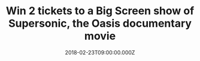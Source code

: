 ---
campaign-uuid: "c-3c31976a-82ef-4ed3-8dcc-68994f149cff"
type: "Preview"
category: "Competition"
date: "2018-02-23T09:00:00.000Z"
end-date: "2018-03-01T14:00:00.000Z"
disable-form: false
is_promoted: false
has_entry_page: true
title: "Win 2 tickets to a Big Screen show of Supersonic, the Oasis documentary movie"
competition-description: "Calling all OASIS fans! Supersonic is coming to a cinema\
  \ near you and thanks to NME you could be there! We’re giving away 5 pairs to watch\
  \ the screening of the movie at a Vue Cinema near you. It’s 5 pairs for EACH cinema\
  \ – so check the list inside!\r\n<p>If you don't want to miss it, click here for\
  \ a chance to win!</p>"
hero-header: "Win 2 tickets to a Big Screen show of Supersonic, the Oasis documentary\
  \ movie"
terms-confirmation: "N/A"
banner-img: "https://assets.expresslyapp.com/asset-beee463d-7a8d-400e-9a2b-8bcf9505f084.jpg"
logo-left-href: "http://nme.com/"
logo-left-image: "https://assets.expresslyapp.com/asset-99d383be-a97d-41a8-a77d-4782e0c2efa7.jpg"
logo-left-title: "VUE"
bg-image-hero: "https://assets.expresslyapp.com/asset-f269a838-e0d6-40d8-97e1-1e0772b898cd.jpg"
bg-image-first: "https://assets.expresslyapp.com/asset-3f76d595-915a-4b0c-a893-98e379e697e0.jpg"
bg-image-second: "https://assets.expresslyapp.com/asset-39bcd330-be0a-4c42-9c87-c7a945a23628.jpg"
bg-image-third: "https://assets.expresslyapp.com/asset-0ba77a4d-42ce-4b93-972f-e63b2bdfd438.jpg"
section1-content: "<p>Whether you have seen it or not, you cannot miss the opportunity\
  \ of winning 2 tickets to see the amazing documentary of the band that have sold\
  \ over 85 million records worldwide: Oasis’s Supersonic</p>\r\n\r\n<p>The film details\
  \ the history of the band during their formative years and their success in the\
  \ 1990s featuring exclusive bonus content such as off-screen interviews, archive\
  \ video of concerts… and many more!</p>"
section2-content: "<p>Your world's leading cinema operators VUE, managing a large\
  \ number of venues across the UK and Europe will bring you the Oasis documentary\
  \ movie on the Big Screen.</p>\r\n\r\n<p>What’s not to like?</p>"
section3-content: "<p>Get ready: on Thursday 8th of March at 19:00... you have a date\
  \ with Supersonic!</p> \r\n\r\n<p>VUE will screen the documentary movie in 10 cinemas\
  \ across the UK. The chosen ones are: VUE Bolton, Bristol Cribbs, Cheshire Oaks,\
  \ Edinburgh Omni, Gateshead, Hamilton, Islington, Leeds Light, Manchester Printworks,\
  \ Plymouth, Portsmouth and West End!</p>\r\n\r\n<p>NME is here to get you there!\
  \ so if you are an Oasis fan, complete the form below and you could see the Gallagher\
  \ brothers on the big screen!</p>\r\n<p>Good luck!</p>"
entry-title: "Win 2 tickets to a Big Screen show of Supersonic, the Oasis documentary\
  \ movie"
entry-content: "<p>Win 2 tickets to see Supersonic, the greatest documentary of the\
  \ Oasis band.</p> <p> Enter the draw by completing the form below before 14:00pm\
  \ on 01/03/2018.</p>"
has-winner: false
prize-description: "2 tickets to a Big Screen show of Supersonic, the Oasis documentary\
  \ movie"
prize-restrictions: "5 pairs of tickets for the March 8th 19:00 screening at each\
  \ of the following venues: VUE Bolton, Bristol Cribbs, Cheshire Oaks, Edinburgh\
  \ Omni, Gateshead, Hamilton, Islington, Leeds Light, Manchester Printworks, Plymouth,\
  \ Portsmouth and West End."
---